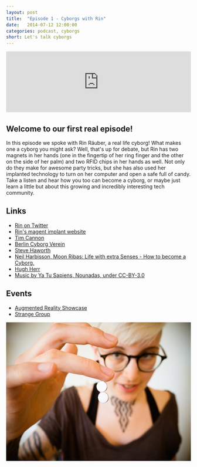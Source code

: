 ```yaml
---
layout: post
title:  "Episode 1 - Cyborgs with Rin"
date:   2014-07-12 12:00:00
categories: podcast, cyborgs
short: Let's talk cyborgs
---
```


<iframe width="100%" height="166" scrolling="no" frameborder="no" src="https://w.soundcloud.com/player/?url=https%3A//api.soundcloud.com/tracks/158324049&amp;color=ff5500&amp;auto_play=false&amp;hide_related=false&amp;show_comments=true&amp;show_user=true&amp;show_reposts=false"></iframe>

## Welcome to our first real episode!

In this episode we spoke with Rin Räuber, a real life cyborg! What makes one a
cyborg you might ask? Well, that's up for debate, but Rin has two magnets in
her hands (one in the fingertip of her ring finger and the other on the side of
her palm) and two RFID chips in her hands as well. Not only do they make for
awesome party tricks, but she has also used her implanted technology to turn on
her computer and open a safe full of candy.  Take a listen and hear how you too
can become a cyborg, or maybe just learn a little but about this growing and
incredibly interesting tech community.

## Links

* [Rin on Twitter](https://twitter.com/rinpaku)
* [Rin's magent implant website](http://magnetimplantat.de/)
* [Tim Cannon](http://www.grindhousewetware.com/)
* [Berlin Cyborg Verein](http://cyborgs.cc/)
* [Steve Haworth](http://stevehaworth.com/main/)
* [Neil Harbisson, Moon Ribas: Life with extra Senses - How to become a Cyborg. ](http://youtu.be/6hUg48vf0QI?t=1s)
* [Hugh Herr](https://www.ted.com/talks/hugh_herr_the_new_bionics_that_let_us_run_climb_and_dance)
* [Music by Ya Tu Sapiens, Nounadas, under CC-BY-3.0](https://soundcloud.com/yatusapiens/nounadas)

## Events

* [Augmented Reality Showcase](http://www.meetup.com/AR-Berlin/events/183642972/)
* [Strange Group](http://www.meetup.com/Strange-Group-Berlin/)

![Cyborgs with Rin](/images/episode_1_cyborgs_rin.jpg)
